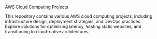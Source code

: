 AWS Cloud Computing Projects

This repository contains various AWS cloud computing projects, including infrastructure design, deployment strategies, and DevOps practices. Explore solutions for optimizing latency, hosting static websites, and transitioning to cloud-native architectures.


